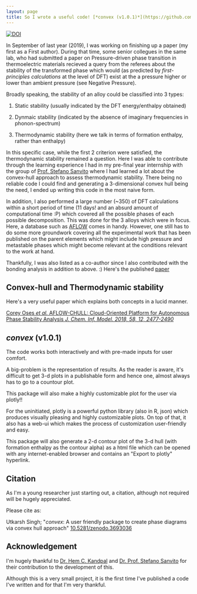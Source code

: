 ```yaml
---
layout: page
title: So I wrote a useful code! [*convex (v1.0.1)*](https://github.com/s-utkarsh/convex/releases)
---
```


[![DOI](https://zenodo.org/badge/244065279.svg)](https://zenodo.org/badge/latestdoi/244065279)

In September of last year (2019), I was working on finishing up a paper (my first as a First author). During that time, some senior collegues in the same lab, who had submitted a paper on Pressure-driven phase transition in thermoelectric materials recieved a query from the referees about the stability of the transformed phase which would (as predicted by *first-principles calculations* at the level of DFT) exist at the a pressure higher or lower than ambient pressure (see Negative Pressure).

Broadly speaking, the stability of an alloy could be classified into 3 types: 

1. Static stability (usually indicated by the DFT energy/enthalpy obtained)

2. Dynmaic stability (indicated by the absence of imaginary frequencies in phonon-spectrum)

3. Thermodynamic stability (here we talk in terms of formation enthalpy, rather than enthalpy)

In this specific case, while the first 2 criterion were satisfied, the thermodynamic stability remained a question. Here I was able to contribute through the learning experience I had in my pre-final year internship with the group of [Prof. Stefano Sanvito](http://www.spincomp.com/group/stefano-sanvito/) where I had learned a lot about the convex-hull approach to assess thermodynamic stability. There being no reliable code I could find and generating a 3-dimensional convex hull being the need, I ended up writing this code in the most naive form. 

In addition, I also performed a large number (~350) of DFT calculations within a short period of time (11 days! and an absurd amount of computational time :P) which covered all the possible phases of each possible decomposition. This was done for the 3 alloys which were in focus. Here, a database such as [AFLOW](http://aflow.org) comes in handy. However, one still has to do some more groundwork covering all the experimental work that has been published on the parent elements which might include high pressure and metastable phases which might become relevant at the conditions relevant to the work at hand.

Thankfully, I was also listed as a co-author since I also contributed with the bonding analysis in addition to above. :) Here's the published [paper](https://iopscience.iop.org/article/10.1088/1361-648X/ab4e71/meta)

## Convex-hull and Thermodynamic stability ##

Here's a very useful paper which explains both concepts in a lucid manner.

[Corey Oses *et al.* AFLOW-CHULL: Cloud-Oriented Platform for Autonomous Phase Stability Analysis *J. Chem. Inf. Model. 2018, 58, 12, 2477-2490*](https://pubs.acs.org/doi/10.1021/acs.jcim.8b00393)

## *convex* (v1.0.1) ##

The code works both interactively and with pre-made inputs for user comfort.

A big-problem is the representation of results. As the reader is aware, it's difficult to get 3-d plots in a publishable form and hence one, almost always has to go to a countour plot.

This package will also make a highly customizable plot for the user via plotly!! 

For the uninitiated, plotly is a powerful python library (also in R, json) which produces visually pleasing and highly customizable plots. On top of that, it also has a web-ui which makes the process of customization user-friendly and easy.

This package will also generate a 2-d contour plot of the 3-d hull (with formation enthalpy as the contour alpha) as a html file which can be opened with any internet-enabled browser and contains an "Export to plotly" hyperlink.

## Citation ##
As I'm a young researcher just starting out, a citation, although not required will be hugely appreciated.

Please cite as: 

Utkarsh Singh; "*convex*: A user friendly package to create phase diagrams via convex hull approach" [10.5281/zenodo.3693036](https://doi.org/10.5281/zenodo.3693036)

## Acknowledgement ##

I'm hugely thankful to [Dr. Hem C. Kandpal](https://www.iitr.ac.in/departments/CY/pages/People+Faculty+hem12fcy.html) and [Dr. Prof. Stefano Sanvito](http://www.spincomp.com/group/stefano-sanvito/) for their contribution to the development of this. 

Although this is a very small project, it is the first time I've published a code I've written and for that I'm very thankful.
